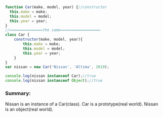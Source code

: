 ```js
function Car(make, model, year) {//constructor
  this.make = make;
  this.model = model;
  this.year = year;
}
//===============the same==================
class Car {
    constructor(make, model, year){
        this.make = make;
        this.model = model;
        this.year = year;
    }
}
var nissan = new Car('Nissan', 'Altima', 2019);

console.log(nissan instanceof Car);//true
console.log(nissan instanceof Object);//true
```

### Summary:
Nissan is an instance of a Car(class). Car is a prototype(real world). Nissan is an object(real world).